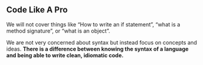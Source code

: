 ## Code Like A Pro

We will not cover things like “How to write an if statement”, “what
is a method signature”, or “what is an object”. 

We are not very concerned about syntax but
instead focus on concepts and ideas. **There is a difference between knowing the syntax of a
language and being able to write clean, idiomatic code.**